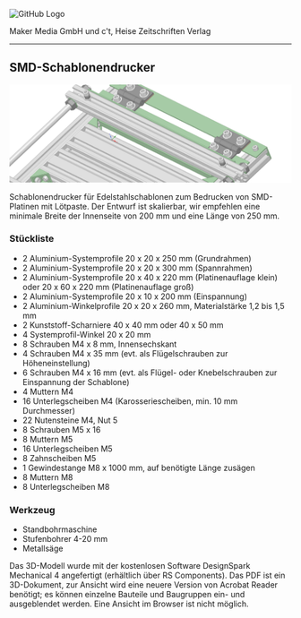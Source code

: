 ![GitHub Logo](http://www.heise.de/make/icons/make_logo.png)

Maker Media GmbH und c't, Heise Zeitschriften Verlag

***

## SMD-Schablonendrucker

![Picture](https://github.com/MakeMagazinDE/Schablonendrucker/blob/master/aufm.png)

Schablonendrucker für Edelstahlschablonen zum Bedrucken von SMD-Platinen mit Lötpaste. Der Entwurf ist skalierbar, wir empfehlen eine minimale Breite der Innenseite von 200 mm und eine Länge von 250 mm.

### Stückliste

- 2 Aluminium-Systemprofile 20 x 20 x 250 mm (Grundrahmen)
- 2 Aluminium-Systemprofile 20 x 20 x 300 mm (Spannrahmen)
- 2 Aluminium-Systemprofile 20 x 40 x 220 mm (Platinenauflage klein) oder 20 x 60 x 220 mm (Platinenauflage groß)
- 2 Aluminium-Systemprofile 20 x 10 x 200 mm (Einspannung)
- 2 Aluminium-Winkelprofile 20 x 20 x 260 mm, Materialstärke 1,2 bis 1,5 mm
- 2 Kunststoff-Scharniere 40 x 40 mm oder 40 x 50 mm
- 4 Systemprofil-Winkel 20 x 20 mm
- 8 Schrauben M4 x 8 mm, Innensechskant
- 4 Schrauben M4 x 35 mm (evt. als Flügelschrauben zur Höheneinstellung)
- 6 Schrauben M4 x 16 mm (evt. als Flügel- oder Knebelschrauben zur Einspannung der Schablone)
- 4 Muttern M4 
- 16 Unterlegscheiben M4 (Karosseriescheiben, min. 10 mm Durchmesser)
- 22 Nutensteine M4, Nut 5
- 8 Schrauben M5 x 16
- 8 Muttern M5
- 16 Unterlegscheiben M5
- 8 Zahnscheiben M5
- 1 Gewindestange M8 x 1000 mm, auf benötigte Länge zusägen
- 8 Muttern M8
- 8 Unterlegscheiben M8

### Werkzeug
- Standbohrmaschine
- Stufenbohrer 4-20 mm
- Metallsäge

Das 3D-Modell wurde mit der kostenlosen Software DesignSpark Mechanical 4 angefertigt (erhältlich über RS Components). Das PDF ist ein 3D-Dokument, zur Ansicht wird eine neuere Version von Acrobat Reader benötigt; es können einzelne Bauteile und Baugruppen ein- und ausgeblendet werden. Eine Ansicht im Browser ist nicht möglich.

